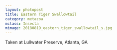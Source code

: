 ```yaml
---
layout: photopost
title: Eastern Tiger Swallowtail
category: metazoa
mclass: Insecta
mimage: 20180819_eastern_tiger_swallowtail_s.jpg
---
```


Taken at Lullwater Preserve, Atlanta, GA
